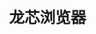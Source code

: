 ﻿---
id: 1102
title: "龙芯浏览器"
weight: 1102
version: "3.2.2211.3-1.stable"
updateTime: "2023-09-22T09:27:19"
debName: "http://113.24.212.22:8090/upload/file/lbrowser_3.2.2211.3-1.stable_loongarch64.deb"
debSize: "87.8MB"
command: "/usr/bin/lbrowser %U"
compatibility: 3
---
